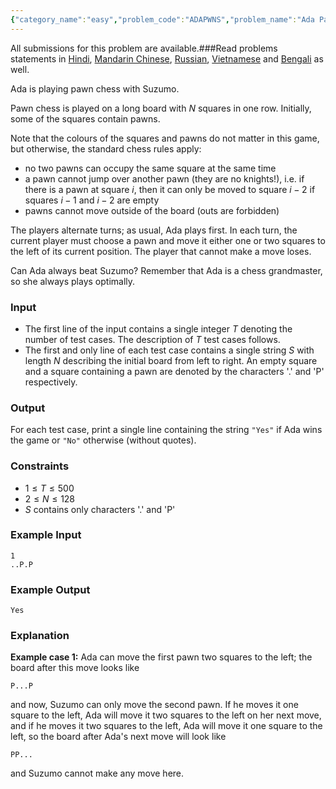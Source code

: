 ```yaml
---
{"category_name":"easy","problem_code":"ADAPWNS","problem_name":"Ada Pawns","languages_supported":{"0":"C","1":"CPP14","2":"JAVA","3":"PYTH","4":"PYTH 3.6","5":"PYPY","6":"CS2","7":"PAS fpc","8":"PAS gpc","9":"RUBY","10":"PHP","11":"GO","12":"NODEJS","13":"HASK","14":"rust","15":"SCALA","16":"swift","17":"D","18":"PERL","19":"FORT","20":"WSPC","21":"ADA","22":"CAML","23":"ICK","24":"BF","25":"ASM","26":"CLPS","27":"PRLG","28":"ICON","29":"SCM qobi","30":"PIKE","31":"ST","32":"NICE","33":"LUA","34":"BASH","35":"NEM","36":"LISP sbcl","37":"LISP clisp","38":"SCM guile","39":"JS","40":"ERL","41":"TCL","42":"kotlin","43":"PERL6","44":"TEXT","45":"SCM chicken","46":"PYP3","47":"CLOJ","48":"COB","49":"FS"},"max_timelimit":1,"source_sizelimit":50000,"problem_author":"alei","problem_tester":null,"date_added":"16-10-2018","tags":{"0":"alei","1":"game","2":"grundy","3":"observations","4":"sprague"},"editorial_url":"https://discuss.codechef.com/problems/ADAPWNS","time":{"view_start_date":1548009002,"submit_start_date":1548009002,"visible_start_date":1548009002,"end_date":1735669800},"is_direct_submittable":false,"layout":"problem"}
---
```

<span class="solution-visible-txt">All submissions for this problem are available.</span>###Read problems statements in [Hindi](http://www.codechef.com/download/translated/COOK102/hindi/ADAPWNS.pdf), [Mandarin Chinese](http://www.codechef.com/download/translated/COOK102/mandarin/ADAPWNS.pdf), [Russian](http://www.codechef.com/download/translated/COOK102/russian/ADAPWNS.pdf), [Vietnamese](http://www.codechef.com/download/translated/COOK102/vietnamese/ADAPWNS.pdf) and [Bengali](http://www.codechef.com/download/translated/COOK102/bengali/ADAPWNS.pdf) as well.

Ada is playing pawn chess with Suzumo.

Pawn chess is played on a long board with $N$ squares in one row. Initially, some of the squares contain pawns.

Note that the colours of the squares and pawns do not matter in this game, but otherwise, the standard chess rules apply:
- no two pawns can occupy the same square at the same time
- a pawn cannot jump over another pawn (they are no knights!), i.e. if there is a pawn at square $i$, then it can only be moved to square $i-2$ if squares $i-1$ and $i-2$ are empty
- pawns cannot move outside of the board (outs are forbidden)

The players alternate turns; as usual, Ada plays first. In each turn, the current player must choose a pawn and move it either one or two squares to the left of its current position. The player that cannot make a move loses.

Can Ada always beat Suzumo? Remember that Ada is a chess grandmaster, so she always plays optimally.

### Input
- The first line of the input contains a single integer $T$ denoting the number of test cases. The description of $T$ test cases follows.
- The first and only line of each test case contains a single string $S$ with length $N$ describing the initial board from left to right. An empty square and a square containing a pawn are denoted by the characters '.' and 'P' respectively.

### Output
For each test case, print a single line containing the string `"Yes"` if Ada wins the game or `"No"` otherwise (without quotes).

### Constraints 
- $1 \le T \le 500$
- $2 \le N \le 128$
- $S$ contains only characters '.' and 'P'

### Example Input
```
1
..P.P
```

### Example Output
```
Yes
```

### Explanation
**Example case 1:** Ada can move the first pawn two squares to the left; the board after this move looks like
```
P...P
```
and now, Suzumo can only move the second pawn. If he moves it one square to the left, Ada will move it two squares to the left on her next move, and if he moves it two squares to the left, Ada will move it one square to the left, so the board after Ada's next move will look like
```
PP...
```
and Suzumo cannot make any move here.
